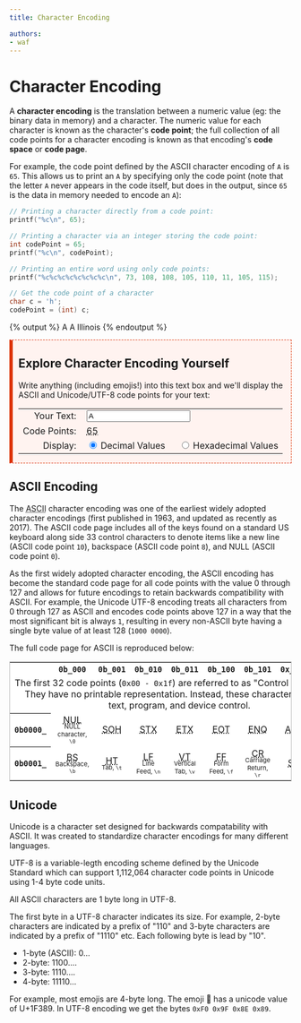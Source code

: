```yaml
---
title: Character Encoding

authors:
- waf
---
```


<link rel="stylesheet" href="https://cdnjs.cloudflare.com/ajax/libs/prism-themes/1.9.0/prism-a11y-dark.min.css" integrity="sha512-bd1K4DEquIavX49RSZHIE0Ye6RFOVlGLhtGow9KDbLYqOd/ufhshkP0GoJoVR1jqj7FmOffvVIKuq1tcXlN9ZA==" crossorigin="anonymous" referrerpolicy="no-referrer" />

# Character Encoding

A **character encoding** is the translation between a numeric value (eg: the binary data in memory) and a character.  The numeric value for each character is known as the character's **code point**; the full collection of all code points for a character encoding is known as that encoding's **code space** or **code page**.

For example, the code point defined by the ASCII character encoding of `A` is `65`.  This allows us to print an `A` by specifying only the code point (note that the letter `A` never appears in the code itself, but does in the output, since `65` is the data in memory needed to encode an `A`):

```c
// Printing a character directly from a code point:
printf("%c\n", 65);

// Printing a character via an integer storing the code point:
int codePoint = 65;
printf("%c\n", codePoint);

// Printing an entire word using only code points:
printf("%c%c%c%c%c%c%c%c\n", 73, 108, 108, 105, 110, 11, 105, 115);

// Get the code point of a character
char c = 'h';
codePoint = (int) c;
```
{% output %}
A
A
Illinois
{% endoutput %}

<div style="background-color: hsla(13, 97%, 97%, 1); border: dashed 1px #DD3403; border-left: solid 6px #DD3403; padding-left: 10px;">

## Explore Character Encoding Yourself

<script>
let input_code_point_change = () => {
  let str = document.getElementById("input_code_point").value;
  let displayFormat = document.querySelector('input[name="input_code_point_display"]:checked').value;

  let result = "";
  for (let i = 0; i < str.length; i++) {
    let cp = str.codePointAt(i);
    if (cp >= 2048) { i++; }

    let c = String.fromCodePoint(cp);

    if (cp == 32) { c = "(SPACE)"; }
    if (cp > 128) { c += ` (UTF-8 code point U+${cp.toString(16).toUpperCase()})`; }

    if (displayFormat == "hex") {
      if (cp > 128) {
        cp = "U+" + cp.toString(16).toUpperCase();
      } else {
        cp = "0x" + cp.toString(16).toUpperCase();
      }
    }
    
    result += `<abbr title="${c}">${cp}</abbr> `;
  }

  document.getElementById("input_code_point_result").innerHTML = result;
  //document.getElementById("input_code_point_result_hex").innerHTML = result_hex;
};
</script>

Write anything (including emojis!) into this text box and we'll display the ASCII and Unicode/UTF-8 code points for your text:

<table>
  <tr>
    <td style="text-align: right; padding-right: 10px;"><label for="input_code_point">Your Text:</label></td>
    <td><input type="text" value="A" id="input_code_point" oninput="input_code_point_change();"></td>
  </tr>
  <tr>
    <td style="text-align: right; padding-right: 10px;">Code Points:</td>
    <td><span id="input_code_point_result"><abbr title="A">65</abbr> </span></td>
  </tr>
  <tr>
    <td style="text-align: right; padding-right: 10px;">Display:</td>
    <td>
      <input type="radio" name="input_code_point_display" id="input_code_point_dec" value="dec" checked onchange="input_code_point_change();"> <label for="input_code_point_dec" style="padding-right: 20px">Decimal Values</label>
      <input type="radio" name="input_code_point_display" id="input_code_point_hex" value="hex" onchange="input_code_point_change();"> <label for="input_code_point_hex">Hexadecimal Values</label>
    </td>
  </tr>
</table>

 </div>

 
## ASCII Encoding

The <abbr title="American Standard Code for Information Interchange">ASCII</abbr> character encoding was one of the earliest widely adopted character encodings (first published in 1963, and updated as recently as 2017).  The ASCII code page includes all of the keys found on a standard US keyboard along side 33 control characters to denote items like a new line (ASCII code point `10`), backspace (ASCII code point `8`), and NULL (ASCII code point `0`).

As the first widely adopted character encoding, the ASCII encoding has become the standard code page for all code points with the value 0 through 127 and allows for future encodings to retain backwards compatibility with ASCII.  For example, the Unicode UTF-8 encoding treats all characters from 0 through 127 as ASCII and encodes code points above 127 in a way that the most significant bit is always `1`, resulting in every non-ASCII byte having a single byte value of at least 128 (`1000 0000`).

The full code page for ASCII is reproduced below:

<style>
.se-ascii-table td div {
  margin-top: -5px; font-size: 11px;
}
</style>

<table class="table table-striped se-ascii-table" style="text-align: center; background-color: white; border: solid 1px #bbb;">
  <tr>
    <th></th>
    <th><code>0b_000</code></th>
    <th><code>0b_001</code></th>
    <th><code>0b_010</code></th>
    <th><code>0b_011</code></th>
    <th><code>0b_100</code></th>
    <th><code>0b_101</code></th>
    <th><code>0x_110</code></th>
    <th><code>0x_111</code></th>
  </tr>
  <tr>
    <td colspan="9">
      The first 32 code points (<code>0x00 - 0x1f</code>) are referred to as &quot;Control Characters&quot;.  They have no printable representation.  Instead, these characters used for text, program, and device control.
    </td>
  </tr>
  <tr>
    <th><code>0b0000_</code></th>
    <td><abbr title="0x00, NULL byte, \0">NUL</abbr><div>NULL character, <code>\0</code></div></td>
    <td><abbr title="0x01, Start of Heading">SOH</abbr></td>
    <td><abbr title="0x02, Start of Text">STX</abbr></td>
    <td><abbr title="0x03, End of Text">ETX</abbr></td>
    <td><abbr title="0x04, End of Transmission">EOT</abbr></td>
    <td><abbr title="0x05, Enquiry">ENQ</abbr></td>
    <td><abbr title="0x06, Acknowledgment">ACK</abbr></td>
    <td><abbr title="0x07, Bell, \b">BEL</abbr><div>Bell, <code>\a</code></div></td>
  </tr>
  <tr>
    <th><code>0b0001_</code></th>
    <td><abbr title="0x08, Back Space, \b">BS</abbr><div>Backspace, <code>\b</code></div></td>
    <td><abbr title="0x09, Horizontal Tab, \t">HT</abbr><div>Tab, <code>\t</code></div></td>
    <td><abbr title="0x0a, Line Feed, \n">LF</abbr><div>Line Feed, <code>\n</code></div></td>
    <td><abbr title="0x0b, Vertical Tab, \v">VT</abbr><div>Vertical Tab, <code>\v</code></td>
    <td><abbr title="0x0c, Form Feed, \f">FF</abbr><div>Form Feed, <code>\f</code></td>
    <td><abbr title="0x0d, Carriage Return, \r">CR</abbr><div>Carriage Return, <code>\r</code></td>
    <td><abbr title="0x0e, Shift Out">SO</abbr></td>
    <td><abbr title="0x0f, Shift In">SI</abbr></td>
  </tr>
</table>

## Unicode

Unicode is a character set designed for backwards compatability with ASCII. It was created to standardize character encodings for many different languages.

UTF-8 is a variable-legth encoding scheme defined by the Unicode Standard which can support 1,112,064 character code points in Unicode using 1-4 byte code units.

All ASCII characters are 1 byte long in UTF-8. 

The first byte in a UTF-8 character indicates its size. For example, 2-byte characters are indicated by a prefix of "110" and 3-byte characters are indicated by a prefix of "1110" etc. Each following byte is lead by "10".

- 1-byte (ASCII): 0...
- 2-byte: 1100....
- 3-byte: 1110....
- 4-byte: 11110...

For example, most emojis are 4-byte long. The emoji 🎉 has a unicode value of U+1F389. In UTF-8 encoding we get the bytes `0xF0 0x9F 0x8E 0x89`.


